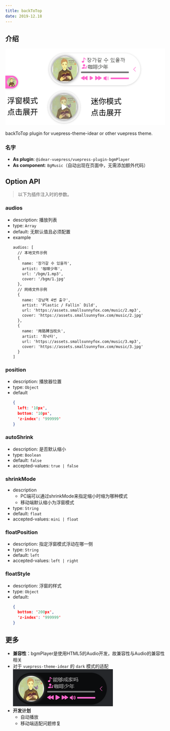 ```yaml
---
title: backToTop
date: 2019-12.18
---
```


## 介绍

![demo.png](./images/bgm.png)

backToTop plugin for vuepress-theme-idear or other vuepress theme.  

### 名字

- **As plugin**: `@idear-vuepress/vuepress-plugin-bgmPlayer`
- **As component**: `BgMusic`（自动出现在页面中，无需添加额外代码）

## Option API

> 以下为插件注入时的参数。

### audios

- description: 播放列表
- type: `Array`
- default: 无默认值且必须配置
- example
  ```
  audios: [
    // 本地文件示例
    {
      name: '장가갈 수 있을까',
      artist: '咖啡少年',
      url: '/bgm/1.mp3',
      cover: '/bgm/1.jpg'
    },
    // 网络文件示例
    {
      name: '강남역 4번 출구',
      artist: 'Plastic / Fallin` Dild',
      url: 'https://assets.smallsunnyfox.com/music/2.mp3',
      cover: 'https://assets.smallsunnyfox.com/music/2.jpg'
    },
    {
      name: '用胳膊当枕头',
      artist: '최낙타',
      url: 'https://assets.smallsunnyfox.com/music/3.mp3',
      cover: 'https://assets.smallsunnyfox.com/music/3.jpg'
    }
  ]  
  ```

### position

- description: 播放器位置
- type: `Object`
- default
  ``` json
  { 
    left: '10px',
    bottom: '10px',
    'z-index': '999999'
  }
  ```

### autoShrink

- description: 是否默认缩小
- type: `Boolean`
- default: `false`
- accepted-values: `true | false`


### shrinkMode

- description
  - PC端可以通过shrinkMode来指定缩小时缩为哪种模式
  - 移动端默认缩小为浮窗模式
- type: `String`
- default: `float`
- accepted-values: `mini | float`

### floatPosition

- description: 指定浮窗模式浮动在哪一侧
- type: `String`
- default: `left`
- accepted-values: `left | right`

### floatStyle

- description: 浮窗的样式
- type: `Object`
- default:
  ```json
  { 
    bottom: '200px',
    'z-index': '999999'
  }
  ```

## 更多

- **兼容性**：bgmPlayer是使用HTML5的Audio开发，故兼容性与Audio的兼容性相关
- 对于 `vuepress-theme-idear` 的 `dark` 模式的适配  
  ![dark.png](./images/darkBgm.png)
- **开发计划**
  - 自动播放
  - 移动端适配问题修复
